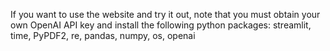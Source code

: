 If you want to use the website and try it out, note that you must obtain your own OpenAI API key and install the following python packages: streamlit, time, PyPDF2, re, pandas, numpy, os, openai

